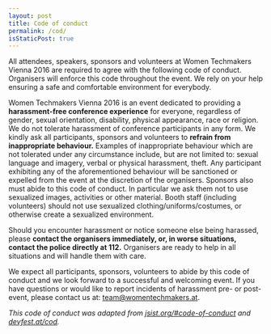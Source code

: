 ```yaml
---
layout: post
title: Code of conduct
permalink: /cod/
isStaticPost: true
---
```


All attendees, speakers, sponsors and volunteers at Women Techmakers Vienna 2016 are required to agree with the following code of conduct. Organisers will enforce this code throughout the event. We rely on your help ensuring a safe and comfortable environment for everybody. 

Women Techmakers Vienna 2016 is an event dedicated to providing a **harassment-free conference experience** for everyone, regardless of gender, sexual orientation, disability, physical appearance, race or religion. We do not tolerate harassment of conference participants in any form. 
We kindly ask all participants, sponsors and volunteers to **refrain from inappropriate behaviour.** Examples of inappropriate behaviour which are not tolerated under any circumstance include, but are not limited to: sexual language and imagery, verbal or physical harassment, theft. Any participant exhibiting any of the aforementioned behaviour will be sanctioned or expelled from the event at the discretion of the organisers. 
Sponsors also must abide to this code of conduct. In particular we ask them not to use sexualized images, activities or other material. Booth staff (including volunteers) should not use sexualized clothing/uniforms/costumes, or otherwise create a sexualized environment. 


Should you encounter harassment or notice someone else being harassed, please **contact the organisers immediately, or, in worse situations, contact the police directly at 112.** Organisers are ready to help in all situations and will handle them with care. 

We expect all participants, sponsors, volunteers to abide by this code of conduct and we look forward to a successful and welcoming event. If you have questions or would like to report incidents of harassment pre- or post-event, please contact us at: [team@womentechmakers.at](mailto:team@womentechmakers.at).

_This code of conduct was adapted from [jsist.org/#code-of-conduct](http://jsist.org/#code-of-conduct) and [devfest.at/cod](http://devfest.at/cod/)._

<img class="img-responsive feature-image" src="{{ site.baseurl }}/img/posts/cod.jpg" style="display:none">
